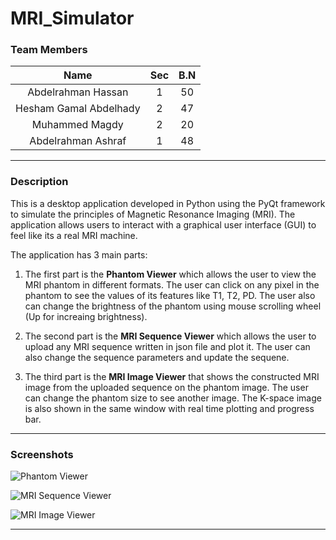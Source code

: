 # MRI_Simulator

### Team Members

|          Name          | Sec | B.N |
| :--------------------: | :-: | :-: |
|   Abdelrahman Hassan   |  1  | 50  |
| Hesham Gamal Abdelhady |  2  | 47  |
|     Muhammed Magdy     |  2  | 20  |
|   Abdelrahman Ashraf   |  1  | 48  |

<hr />

### Description

This is a desktop application developed in Python using the PyQt framework to simulate the principles of Magnetic Resonance Imaging (MRI). The application allows users to interact with a graphical user interface (GUI) to feel like its a real MRI machine.

The application has 3 main parts:

1. The first part is the **Phantom Viewer** which allows the user to view the MRI phantom in different formats. The user can click on any pixel in the phantom to see the values of its features like T1, T2, PD. The user also can change the brightness of the phantom using mouse scrolling wheel (Up for increaing brightness).

2. The second part is the **MRI Sequence Viewer** which allows the user to upload any MRI sequence written in json file and plot it. The user can also change the sequence parameters and update the sequene.

3. The third part is the **MRI Image Viewer** that shows the constructed MRI image from the uploaded sequence on the phantom image. The user can change the phantom size to see another image. The K-space image is also shown in the same window with real time plotting and progress bar.

<hr />

### Screenshots

![Phantom Viewer](https://i.imgur.com/0Z7Z7Zl.png)

![MRI Sequence Viewer](https://i.imgur.com/1Z0Z7Zl.png)

![MRI Image Viewer](https://i.imgur.com/2Z7Z7Zl.png)

<hr />
